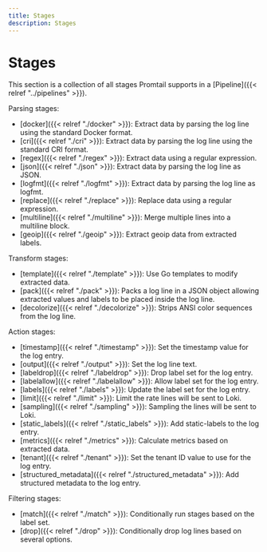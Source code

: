 ```yaml
---
title: Stages
description: Stages
---
```

# Stages

This section is a collection of all stages Promtail supports in a
[Pipeline]({{< relref "../pipelines" >}}).

Parsing stages:

  - [docker]({{< relref "./docker" >}}): Extract data by parsing the log line using the standard Docker format.
  - [cri]({{< relref "./cri" >}}): Extract data by parsing the log line using the standard CRI format.
  - [regex]({{< relref "./regex" >}}): Extract data using a regular expression.
  - [json]({{< relref "./json" >}}): Extract data by parsing the log line as JSON.
  - [logfmt]({{< relref "./logfmt" >}}): Extract data by parsing the log line as logfmt.
  - [replace]({{< relref "./replace" >}}): Replace data using a regular expression.
  - [multiline]({{< relref "./multiline" >}}): Merge multiple lines into a multiline block.
  - [geoip]({{< relref "./geoip" >}}): Extract geoip data from extracted labels.

Transform stages:

  - [template]({{< relref "./template" >}}): Use Go templates to modify extracted data.
  - [pack]({{< relref "./pack" >}}): Packs a log line in a JSON object allowing extracted values and labels to be placed inside the log line.
  - [decolorize]({{< relref "./decolorize" >}}): Strips ANSI color sequences from the log line.

Action stages:

  - [timestamp]({{< relref "./timestamp" >}}): Set the timestamp value for the log entry.
  - [output]({{< relref "./output" >}}): Set the log line text.
  - [labeldrop]({{< relref "./labeldrop" >}}): Drop label set for the log entry.
  - [labelallow]({{< relref "./labelallow" >}}): Allow label set for the log entry.
  - [labels]({{< relref "./labels" >}}): Update the label set for the log entry.
  - [limit]({{< relref "./limit" >}}): Limit the rate lines will be sent to Loki.
  - [sampling]({{< relref "./sampling" >}}): Sampling the lines will be sent to Loki.
  - [static_labels]({{< relref "./static_labels" >}}): Add static-labels to the log entry. 
  - [metrics]({{< relref "./metrics" >}}): Calculate metrics based on extracted data.
  - [tenant]({{< relref "./tenant" >}}): Set the tenant ID value to use for the log entry.
  - [structured_metadata]({{< relref "./structured_metadata" >}}): Add structured metadata to the log entry.

Filtering stages:

  - [match]({{< relref "./match" >}}): Conditionally run stages based on the label set.
  - [drop]({{< relref "./drop" >}}): Conditionally drop log lines based on several options.
